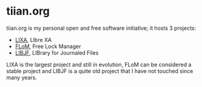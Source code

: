 # tiian.org

tiian.org is my personal open and free software initiative; it hosts 3 projects:

- [LIXA](https://github.com/tiian/lixa), LIbre XA
- [FLoM](https://github.com/tiian/flom), Free Lock Manager
- [LIBJF](http://libjf.sourceforge.net), LIBrary for Journaled Files

LIXA is the largest project and still in evolution, FLoM can be considered a stable project and LIBJF is a quite old project that I have not touched since many years.
